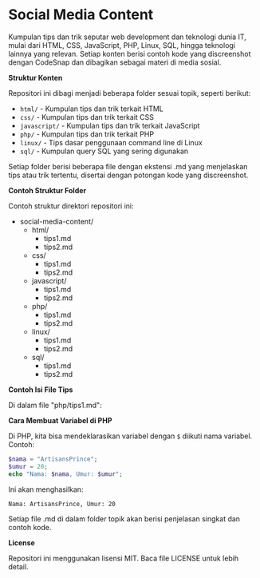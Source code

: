 
# Social Media Content

Kumpulan tips dan trik seputar web development dan teknologi dunia IT, mulai dari HTML, CSS, JavaScript, PHP, Linux, SQL, hingga teknologi lainnya yang relevan. Setiap konten berisi contoh kode yang discreenshot dengan CodeSnap dan dibagikan sebagai materi di media sosial.

**Struktur Konten**

Repositori ini dibagi menjadi beberapa folder sesuai topik, seperti berikut:
- `html/` - Kumpulan tips dan trik terkait HTML
- `css/` - Kumpulan tips dan trik terkait CSS
- `javascript/` - Kumpulan tips dan trik terkait JavaScript
- `php/` - Kumpulan tips dan trik terkait PHP
- `linux/` - Tips dasar penggunaan command line di Linux
- `sql/` - Kumpulan query SQL yang sering digunakan

Setiap folder berisi beberapa file dengan ekstensi .md yang menjelaskan tips atau trik tertentu, disertai dengan potongan kode yang discreenshot.

**Contoh Struktur Folder**

Contoh struktur direktori repositori ini:
- social-media-content/
  - html/
    - tips1.md
    - tips2.md
  - css/
    - tips1.md
    - tips2.md
  - javascript/
    - tips1.md
    - tips2.md
  - php/
    - tips1.md
    - tips2.md
  - linux/
    - tips1.md
    - tips2.md
  - sql/
    - tips1.md
    - tips2.md

**Contoh Isi File Tips**

Di dalam file "php/tips1.md":

**Cara Membuat Variabel di PHP**

Di PHP, kita bisa mendeklarasikan variabel dengan `$` diikuti nama variabel. Contoh:

```php
$nama = "ArtisansPrince";
$umur = 20;
echo "Nama: $nama, Umur: $umur";
```

Ini akan menghasilkan:
```
Nama: ArtisansPrince, Umur: 20
```

Setiap file .md di dalam folder topik akan berisi penjelasan singkat dan contoh kode.

**License**

Repositori ini menggunakan lisensi MIT. Baca file LICENSE untuk lebih detail.
